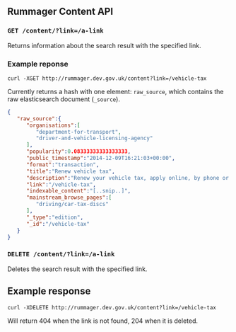 ## Rummager Content API

### `GET /content/?link=/a-link`

Returns information about the search result with the specified link.

### Example reponse

```
curl -XGET http://rummager.dev.gov.uk/content?link=/vehicle-tax
```

Currently returns a hash with one element: `raw_source`, which contains the raw elasticsearch document (`_source`).

```json
{  
   "raw_source":{  
      "organisations":[  
         "department-for-transport",
         "driver-and-vehicle-licensing-agency"
      ],
      "popularity":0.08333333333333333,
      "public_timestamp":"2014-12-09T16:21:03+00:00",
      "format":"transaction",
      "title":"Renew vehicle tax",
      "description":"Renew your vehicle tax, apply online, by phone or at the Post Office",
      "link":"/vehicle-tax",
      "indexable_content":"[..snip..]",
      "mainstream_browse_pages":[  
         "driving/car-tax-discs"
      ],
      "_type":"edition",
      "_id":"/vehicle-tax"
   }
}
```

### `DELETE /content/?link=/a-link`

Deletes the search result with the specified link.


## Example response

```
curl -XDELETE http://rummager.dev.gov.uk/content?link=/vehicle-tax
```

Will return 404 when the link is not found, 204 when it is deleted.
